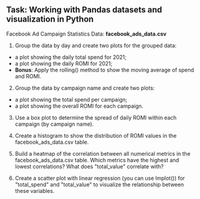 ## Task: Working with Pandas datasets and visualization in Python

Facebook Ad Campaign Statistics Data: **facebook_ads_data.csv**

1. Group the data by day and create two plots for the grouped data:
- a plot showing the daily total spend for 2021;
- a plot showing the daily ROMI for 2021;
- **Bonus**: Apply the rolling() method to show the moving average of spend and ROMI.
  
2. Group the data by campaign name and create two plots:
- a plot showing the total spend per campaign;
- a plot showing the overall ROMI for each campaign.
  
3. Use a box plot to determine the spread of daily ROMI within each campaign (by campaign name).

4. Create a histogram to show the distribution of ROMI values in the facebook_ads_data.csv table.

5. Build a heatmap of the correlation between all numerical metrics in the facebook_ads_data.csv table.
  Which metrics have the highest and lowest correlations?
  What does "total_value" correlate with?

6. Create a scatter plot with linear regression (you can use lmplot()) for "total_spend" and "total_value" to visualize the relationship between these variables.
